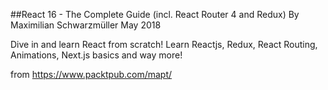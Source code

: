 ##React 16 - The Complete Guide (incl. React Router 4 and Redux)
By Maximilian Schwarzmüller
May 2018

Dive in and learn React from scratch! Learn Reactjs, Redux, React Routing, Animations, Next.js basics and way more!

from https://www.packtpub.com/mapt/